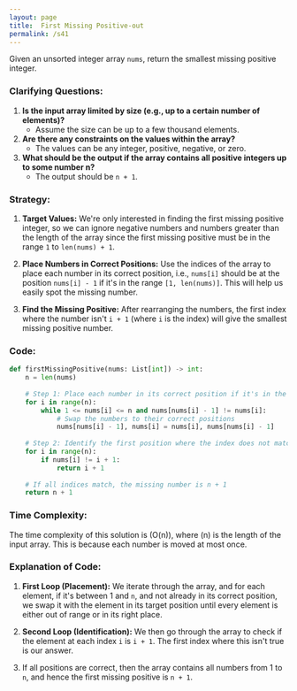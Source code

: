 ```yaml
---
layout: page
title:  First Missing Positive-out
permalink: /s41
---
```

Given an unsorted integer array `nums`, return the smallest missing positive integer.

### Clarifying Questions:
1. **Is the input array limited by size (e.g., up to a certain number of elements)?**
   - Assume the size can be up to a few thousand elements.
2. **Are there any constraints on the values within the array?**
   - The values can be any integer, positive, negative, or zero.
3. **What should be the output if the array contains all positive integers up to some number n?**
   - The output should be `n + 1`.

### Strategy:
1. **Target Values:** We're only interested in finding the first missing positive integer, so we can ignore negative numbers and numbers greater than the length of the array since the first missing positive must be in the range `1` to `len(nums) + 1`.
   
2. **Place Numbers in Correct Positions:** Use the indices of the array to place each number in its correct position, i.e., `nums[i]` should be at the position `nums[i] - 1` if it's in the range `[1, len(nums)]`. This will help us easily spot the missing number.

3. **Find the Missing Positive:** After rearranging the numbers, the first index where the number isn't `i + 1` (where `i` is the index) will give the smallest missing positive number.

### Code:
```python
def firstMissingPositive(nums: List[int]) -> int:
    n = len(nums)
    
    # Step 1: Place each number in its correct position if it's in the range 1 to n.
    for i in range(n):
        while 1 <= nums[i] <= n and nums[nums[i] - 1] != nums[i]:
            # Swap the numbers to their correct positions
            nums[nums[i] - 1], nums[i] = nums[i], nums[nums[i] - 1]
    
    # Step 2: Identify the first position where the index does not match the value
    for i in range(n):
        if nums[i] != i + 1:
            return i + 1
    
    # If all indices match, the missing number is n + 1
    return n + 1
```

### Time Complexity:
The time complexity of this solution is \(O(n)\), where \(n\) is the length of the input array. This is because each number is moved at most once.

### Explanation of Code:
1. **First Loop (Placement):** We iterate through the array, and for each element, if it's between 1 and `n`, and not already in its correct position, we swap it with the element in its target position until every element is either out of range or in its right place.
   
2. **Second Loop (Identification):** We then go through the array to check if the element at each index `i` is `i + 1`. The first index where this isn't true is our answer.

3. If all positions are correct, then the array contains all numbers from 1 to `n`, and hence the first missing positive is `n + 1`.
